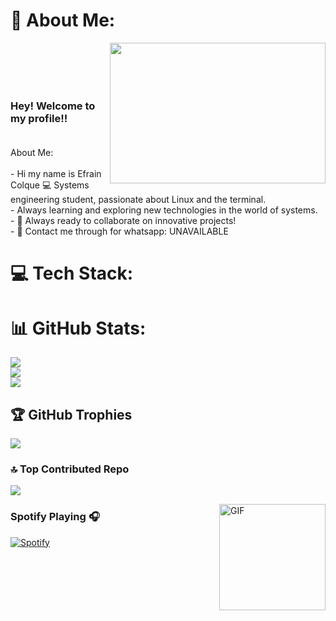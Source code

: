 # 💫 About Me:
<img align="right" width="345" height="225" src="https://w0.peakpx.com/wallpaper/582/516/HD-wallpaper-linux-programmer-pixel-art-linux-computer-hacker-pixel-8-bit.jpg"></img><br><br><span align="left"><br><br>
### Hey! Welcome to my profile!!<br><br>
<span align="left">
About Me:<br><br>- Hi my name is Efrain Colque  💻 Systems engineering student, passionate about Linux and the terminal.<br>- Always learning and exploring new technologies in the world of systems.<br>- 👯 Always ready to collaborate on innovative projects!<br>- 💬 Contact me through for whatsapp: UNAVAILABLE
</span>

# 💻 Tech Stack:


# 📊 GitHub Stats:
![](https://github-readme-stats.vercel.app/api?username=joe4334E&theme=onedark&hide_border=false&include_all_commits=false&count_private=false)<br/>
![](https://github-readme-streak-stats.herokuapp.com/?user=joe4334E&theme=onedark&hide_border=false)<br/>
![](https://github-readme-stats.vercel.app/api/top-langs/?username=joe4334E&theme=onedark&hide_border=false&include_all_commits=false&count_private=false&layout=compact)

## 🏆 GitHub Trophies
![](https://github-profile-trophy.vercel.app/?username=joe4334E&theme=onedark&no-frame=false&no-bg=false&margin-w=4)


### 🔝 Top Contributed Repo
![](https://github-contributor-stats.vercel.app/api?username=joe4334E&limit=5&theme=onedark&combine_all_yearly_contributions=true)



<img align="right" alt="GIF" height="170px" src="https://media.giphy.com/media/J5B1Y8QZnzXXbLQIBu/giphy.gif" />

### Spotify Playing 🎧

[![Spotify](https://novatorem.bgstatic.vercel.app/api/spotify)](https://open.spotify.com/user/11153360645)


